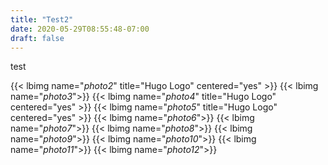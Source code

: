 ```yaml
---
title: "Test2"
date: 2020-05-29T08:55:48-07:00
draft: false
---
```


test

{{< lbimg name="*photo2*" title="Hugo Logo" centered="yes" >}}
{{< lbimg name="*photo3*">}}
{{< lbimg name="*photo4*" title="Hugo Logo" centered="yes" >}}
{{< lbimg name="*photo5*" title="Hugo Logo" centered="yes" >}}
{{< lbimg name="*photo6*">}}
{{< lbimg name="*photo7*">}}
{{< lbimg name="*photo8*">}}
{{< lbimg name="*photo9*">}}
{{< lbimg name="*photo10*">}}
{{< lbimg name="*photo11*">}}
{{< lbimg name="*photo12*">}}
